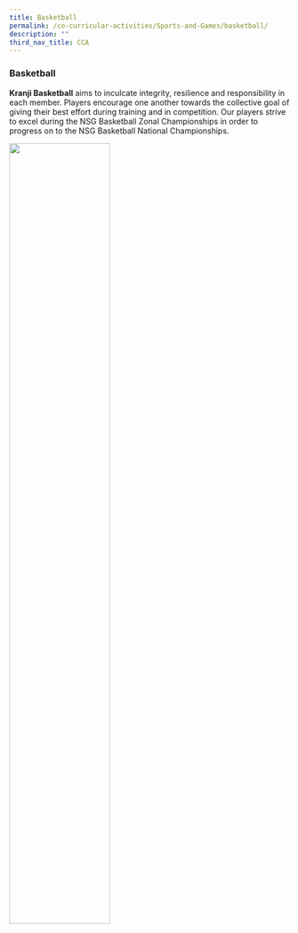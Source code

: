 ```yaml
---
title: Basketball
permalink: /co-curricular-activities/Sports-and-Games/basketball/
description: ""
third_nav_title: CCA
---
```


### Basketball

**Kranji Basketball** aims to inculcate integrity, resilience and responsibility in each member. Players encourage one another towards the collective goal of giving their best effort during training and in competition. Our players strive to excel during the NSG Basketball Zonal Championships in order to progress on to the NSG Basketball National Championships.

<img src="/images/bb.gif" 
     style="width:60%">